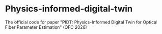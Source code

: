 # Physics-informed-digital-twin
The official code for paper "PIDT: Physics-Informed Digital Twin for Optical Fiber Parameter Estimation" (OFC 2026)
